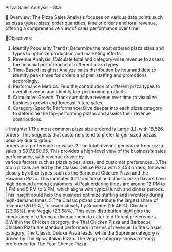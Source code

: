 Pizza Sales Analysis - SQL

🌟 Overview:
The Pizza Sales Analysis focuses on various data points such as pizza types, sizes, order quantities, time of orders and total revenue, offering a comprehensive view of sales performance over time.

🔆Objectives:
  1. Identify Popularity Trends: Determine the most ordered pizza sizes and types to optimize production and marketing efforts.
  2. Revenue Analysis: Calculate total and category-wise revenue to assess the financial performance of different pizza types.
  3. Time-Based Insights: Analyze sales distribution by hour and date to identify peak times for orders and plan staffing and promotions accordingly.
  4. Performance Metrics: Find the contribution of different pizza types to overall revenue and identify top-performing products.
  5. Cumulative Growth: Track cumulative revenue over time to visualize business growth and forecast future sales.
  6. Category-Specific Performance: Dive deeper into each pizza category to determine the top-performing pizzas and assess their revenue contributions.

✅Insights:
  1.The most common pizza size ordered is Large (L), with 18,526 orders. This suggests that customers tend to prefer larger-sized pizzas, possibly due to group     
  orders or a preference for value.
  2.The total revenue generated from pizza sales is $817,860.05. This provides a high-level view of the business's sales performance, with revenue driven by     
  various factors such as pizza types, sizes, and customer preferences.
  3.The top 5 pizzas are led by the Classic Deluxe Pizza with 2,453 orders, followed closely by other types such as the Barbecue Chicken Pizza and the Hawaiian 
  Pizza. This indicates that traditional and classic pizza flavors have high demand among customers.
  4.Peak ordering times are around 12 PM to 1 PM and 5 PM to 6 PM, which aligns with typical lunch and dinner periods. This insight could help the business 
  optimize staffing and inventory during high-demand times.
  5.The Classic pizzas contribute the largest share of revenue (26.91%), followed closely by Supreme (25.46%), Chicken (23.96%), and Veggie (23.68%). This even 
  distribution highlights the importance of offering a diverse menu to cater to different preferences.
  6.Within the Chicken category, the Thai Chicken Pizza and Barbecue Chicken Pizza are standout performers in terms of revenue. In the Classic category, The 
  Classic Deluxe Pizza leads, while the Supreme category is driven by The Spicy Italian Pizza. The Veggie category shows a strong preference for The Four Cheese 
  Pizza.
